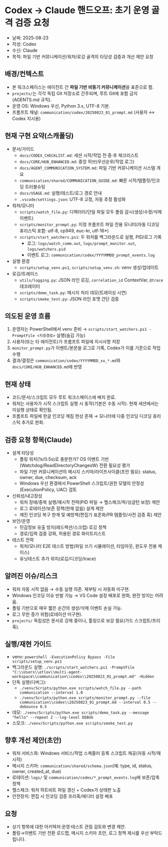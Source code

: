 # Codex → Claude 핸드오프: 초기 운영 골격 검증 요청
- 날짜: 2025-08-23
- 작성: Codex
- 수신: Claude
- 목적: 파일 기반 커뮤니케이션/워처/로깅 골격의 타당성 검증과 개선 제안 요청

## 배경/컨텍스트
- 본 워크스페이스는 에이전트 간 **파일 기반 비동기 커뮤니케이션**을 표준으로 함.
- `projects/`는 각각 독립 Git 저장소로 간주되며, 루트 Git에 포함 금지(AGENTS.md 규칙).
- 운영 OS: Windows 우선, Python 3.x, UTF-8 기본.
- 프롬프트 채널: `communication/codex/20250823_01_prompt.md` (사용자 ↔ Codex 지시용)

## 현재 구현 요약(스캐폴딩)
- 문서/가이드
  - `docs/CODEX_CHECKLIST.md`: 세션 시작/작업 전·중·후 체크리스트
  - `docs/CORE/HUB_ENHANCED.md`: 중앙 허브(우선순위/작업 로그)
  - `docs/AGENT_COMMUNICATION_SYSTEM.md`: 파일 기반 커뮤니케이션 시스템 개요
  - `communication/shared/COMMUNICATION_GUIDE.md`: 빠른 시작/템플릿/인코딩 트러블슈팅
  - `docs/USAGE.md`: 실행/테스트/로그 경로 안내
  - `.vscode/settings.json`: UTF-8 고정, 자동 추정 활성화
- 워처/모니터
  - `scripts/watch_file.py`: 디렉터리/단일 파일 모두 폴링 감시(생성/수정/삭제 이벤트)
  - `scripts/monitor_prompt.py`: 지정 프롬프트 파일 전용 모니터(자동 디코딩 휴리스틱 포함: utf-8, cp949, euc-kr, utf-16*)
  - `scripts/start_watchers.ps1`: 두 워처를 백그라운드로 실행, PID/로그 기록
    - 로그: `logs/watch_comm.out`, `logs/prompt_monitor.out`, `logs/watchers.pid`
    - 이벤트 로그: `communication/codex/YYYYMMDD_prompt_events.log`
- 실행 환경
  - `scripts/setup_venv.ps1`, `scripts/setup_venv.sh`: venv 생성/업데이트
- 로깅/트레이스
  - `utils/logging.py`: JSON 라인 로깅, `correlation_id` ContextVar, `@trace` 데코레이터
  - `scripts/demo_task.py`: 메시지 처리 데모(트레이싱 시연)
  - `scripts/smoke_test.py`: JSON 라인 포맷 간단 검증

## 의도된 운영 흐름
1) 운영자는 PowerShell에서 venv 준비 → `scripts/start_watchers.ps1 -PromptFile <지정경로>` 실행(숨김 가능)
2) 사용자(또는 타 에이전트)가 프롬프트 파일에 지시사항 저장
3) `monitor_prompt.py`가 이벤트/본문을 로그로 기록, Codex가 이를 기준으로 작업 수행
4) 결과/결정은 `communication/codex/YYYYMMDD_xx_*.md`와 `docs/CORE/HUB_ENHANCED.md`에 반영

## 현재 상태
- 코드/문서/스크립트 모두 루트 워크스페이스에 배치 완료.
- 워처는 사용자가 시작 스크립트 실행 시 동작(기본은 수동 시작). 현재 세션에서는 미실행 상태로 확인됨.
- 프롬프트 파일에 한글 인코딩 깨짐 현상 존재 → 모니터에 다중 인코딩 디코딩 휴리스틱 추가로 완화.

## 검증 요청 항목(Claude)
- 설계 타당성
  - 폴링 워처(1s/0.5s)로 충분한가? OS 이벤트 기반(Watchdog/ReadDirectoryChangesW) 전환 필요성 평가
  - 파일 기반 커뮤니케이션의 메시지 스키마/라이프사이클(초안 필요): status, owner, due, checksum, ack
  - Windows 우선 환경에서 PowerShell 스크립트/권한 모델의 안정성(ExecutionPolicy, UAC) 검토
- 신뢰성/내고장성
  - 워처 장애/중복 실행/재시작 전략(PID 파일 → 헬스체크/락/싱글턴 보장) 제안
  - 로그 로테이션/보존 정책(현재 없음) 설계 제안
  - 깨진 인코딩 복구 한계 및 예방책(편집기 표준화/PR 템플릿/사전 검증 훅) 제안
- 보안/운영
  - 민감정보 유출 방지(레드랙션/스크럽) 로깅 정책
  - 경로/입력 검증 강화, 허용된 경로 화이트리스트
- 테스트 전략
  - 워처/모니터 E2E 테스트 방법(파일 쓰기 시뮬레이션, 타임아웃, 윈도우 전용 케이스)
  - 유닛테스트 추가 위치(로깅/디코딩/trace)

## 알려진 이슈/리스크
- 워처 자동 시작 없음 → 수동 실행 의존. 재부팅 시 자동화 미구현.
- Windows 인코딩 이슈 빈발 가능 → VS Code 설정 배포로 완화, 완전 방지는 어려움.
- 폴링 기반으로 매우 짧은 순간의 생성/삭제 이벤트 손실 가능.
- 로그 무한 증가 위험(로테이션 미구현).
- `projects/` 독립성은 문서로 강제 중이나, 툴링으로 보강 필요(가드 스크립트/프리훅).

## 실행/재현 가이드
- venv: `powershell -ExecutionPolicy Bypass -File scripts/setup_venv.ps1`
- 백그라운드 실행: `./scripts/start_watchers.ps1 -PromptFile "C:\\Users\\etlov\\multi-agent-workspace\\communication\\codex\\20250823_01_prompt.md" -Hidden`
- 단독 실행(디버그):
  - `./venv/Scripts/python.exe scripts/watch_file.py --path communication --interval 1.0`
  - `./venv/Scripts/python.exe scripts/monitor_prompt.py --file communication\\codex\\20250823_01_prompt.md --interval 0.5 --debounce 0.5`
- 데모: `./venv/Scripts/python.exe scripts/demo_task.py --message "hello" --repeat 2 --log-level DEBUG`
- 스모크: `./venv/Scripts/python.exe scripts/smoke_test.py`

## 향후 개선 제안(초안)
- 워처 서비스화: Windows 서비스/작업 스케줄러 등록 스크립트 제공(자동 시작/재시작)
- 메시지 스키마: `communication/shared/schema.json`(예: type, id, status, owner, created_at, due)
- 로테이션: `logs/` 및 `communication/codex/*_prompt_events.log`에 보존/압축 정책
- 헬스체크: 워처 하트비트 파일 갱신 + Codex가 상태판 노출
- 안전장치: 편집 시 인코딩 검증 프리훅/에디터 설정 배포

## 요청
- 상기 항목에 대한 아키텍처·운영·테스트 관점 검토와 변경 제안.
- 폴링→이벤트 기반 전환 로드맵, 메시지 스키마 초안, 로그 정책 제시를 우선 부탁드립니다.

